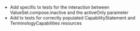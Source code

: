 * Add specific tx tests for the interaction between ValueSet.compose.inactive and the activeOnly parameter
* Add tx tests for correctly populated CapabilityStatement and TerminologyCapabilities resources 
